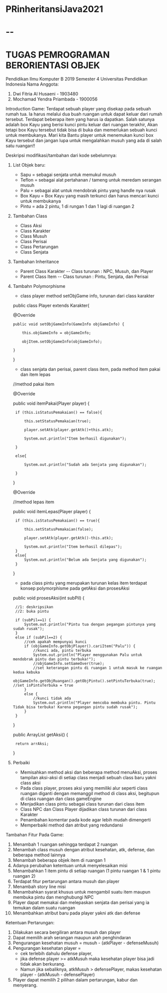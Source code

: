 # PRinheritansiJava2021

--
====================================
TUGAS PEMROGRAMAN BERORIENTASI OBJEK
====================================
Pendidikan Ilmu Komputer B 2019 Semester 4 Universitas Pendidikan Indonesia
Nama Anggota:
1. Dwi Fitria Al Husaeni	- 1903480
2. Mochamad Yendra Priambada 	- 1900056

Introduction Game:
Terdapat sebuah player yang disekap pada sebuah rumah tua.
Ia harus melalui dua buah ruangan untuk dapat keluar dari rumah tersebut.
Terdapat beberapa item yang harus ia dapatkan. Salah satunya adalah box Kayu
yang berisi kunci pintu keluar dari ruangan terakhir, Akan tetapi box Kayu
tersebut tidak bisa di buka dan memerlukan sebuah kunci untuk membukanya. 
Mari kita Bantu player untuk menemukan kunci box Kayu tersebut dan jangan
lupa untuk mengalahkan musuh yang ada di salah satu ruangan!!

Deskripsi modifikasi/tambahan dari kode sebelumnya:

1. List Objek baru:
   - Sapu = sebagai senjata untuk memukul musuh
   - Teflon = sebagai alat pertahanan / tameng untuk meredam serangan musuh
   - Palu = sebagai alat untuk mendobrak pintu yang handle nya rusak
   - Box Kayu = Box Kayu yang masih terkunci dan harus mencari kunci untuk membukanya
   - Pintu = ada 2 pintu, 1 di rungan 1 dan 1 lagi  di ruangan 2
2. Tambahan Class
   - Class Aksi 
   - Class Karakter
   - Class Musuh
   - Class Perisai
   - Class Pertarungan
   - Class Senjata
3. Tambahan Inheritance
   - Parent Class Karakter
     -- Class turunan : NPC, Musuh, dan Player
   - Parent Class Item
     -- Class turunan : Pintu, Senjata, dan Perisai
4. Tambahn Polymorphisme
   - class player method setObjGame info, turunan dari class karakter
   
   
   public class Player extends Karakter{
   
   
     @Override
     
       public void setObjGameInfo(GameInfo objGameInfo) {
       
           this.objGameInfo = objGameInfo;
           
           objItem.setObjGameInfo(objGameInfo);
           
       }
       
   }
   
   
   - class senjata dan perisai, parent class item, pada method item pakai dan item lepas
   
    //method pakai Item
    
    @Override
    
    public void itemPakai(Player player) {
    
        if (this.isStatusPemakaian() == false){
        
            this.setStatusPemakaian(true);
            
            player.setAtk(player.getAtk()+this.atk);
            
            System.out.println("Item berhasil digunakan");
            
        }
        
        else{
        
            System.out.println("Sudah ada Senjata yang digunakan");
            
        }

    }

    @Override
    
    //method lepas item
    
    public void itemLepas(Player player) {
    
        if (this.isStatusPemakaian() == true){
        
            this.setStatusPemakaian(false);
            
            player.setAtk(player.getAtk()-this.atk);
            
            System.out.println("Item berhasil dilepas");
        }
        else{
            System.out.println("Belum ada Senjata yang digunakan");
        }
    }
    
   - pada class pintu yang merupakan turunan kelas item terdapat konsep polymorphisme pada getAksi dan prosesAksi
   
   public void prosesAksi(int subPil) {
   
        //1: deskripsikan
        //2: buka pintu
        
        if (subPil==1) {
            System.out.println("Pintu tua dengan pegangan pintunya yang sudah rusak");
        }
        else if (subPil==2) {
            //cek apakah mempunyai kunci
            if (objGameInfo.getObjPlayer().cariItem("Palu")) {
                //kunci ada, pintu terbuka
                System.out.println("Player menggunakan Palu untuk mendobrak pintu dan pintu terbuka!");
                //objGameInfo.setGameOver(true);
                //set keterangan pintu di ruangan 1 untuk masuk ke ruangan kedua kebuka
                objGameInfo.getObjRuangan().getObjPintu().setPintuTerbuka(true); //set isPintuTerbuka = true
            }
            else {
                //kunci tidak ada
                System.out.println("Player mencoba membuka pintu. Pintu Tidak bisa terbuka! Karena pegangan pintu sudah rusak");
            }
        }
    }
    
    public ArrayList<String> getAksi() {
   
        return arrAksi;
    }
   
5. Perbaiki
   - Memisahkan method aksi dan beberapa method menuAksi, proses tampilan aksi-aksi  di setiap class 
     menjadi sebuah class baru yakni class aksi
   - Pada class player, proses aksi yang memiliki alur 
     seperti class ruangan diganti dengan memanggil 
     method di class aksi, begitupun di class ruangan dan class gameEngine
   - Menjadikan class pintu sebagai class turunan dari class item
   - Class NPC dan Class Player dijadikan class turunan dari class Karakter
   - Penambahan komentar pada kode agar lebih mudah dimengerti
   - Memperbaiki method dan atribut yang redundansi

Tambahan Fitur Pada Game:
1. Menambah 1 ruangan sehingga terdapat 2 ruangan
2. Menambah class musuh dengan atribut kesehatan, atk, defense, dan beberapa method lainnya
3. Menambah beberapa objek item di ruangan 1 
4. Adanya perubahan ketentuan untuk menyelesaikan misi
5. Menambahkan 1 item pintu di setiap ruangan (1 pintu ruangan 1 & 1 pintu ruangan 2)
6. Terdapat fitur pertarungan antara musuh dan player
7. Menambah story line misi
8. Menambahkan syarat khusus untuk mengambil suatu item maupun membuka pintu dan menghubungi NPC
9. Player dapat memakai dan melepaskan senjata dan perisai yang ia temukan dalam suatu ruangan
10. Menambahkan atribut baru pada player yakni atk dan defense

Ketentuan Pertarungan:
1. Dilakukan secara bergiliran antara musuh dan player
2. Dapat memilih arah serangan maupun arah penghindaran
3. Pengurangan kesehatan musuh = musuh - (atkPlayer - defenseMusuh)
4. Pengurangan kesehatan player = 
   - cek terlebih dahulu defense player, 
   - jika defense player >= atkMusuh maka kesehatan 
     player bisa jadi tidak akan berkurang.
   - Namun jika sebaliknya, atkMusuh > defensePlayer, makas
     kesehatan player - (atkMusuh - defensePlayer)
5. Player dapat memilih 2 pilihan dalam pertarungan, kabur dan menyerang.
